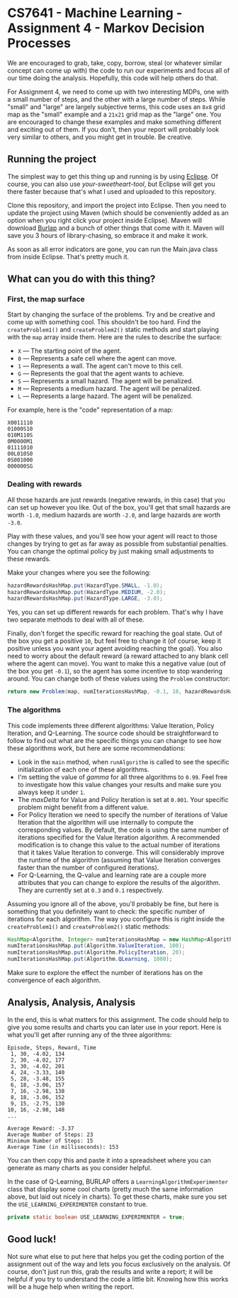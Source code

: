 # CS7641 - Machine Learning - Assignment 4 - Markov Decision Processes

We are encouraged to grab, take, copy, borrow, steal (or whatever similar concept can come up with) the code to run our experiments and focus all of our time doing the analysis. Hopefully, this code will help others do that.

For Assignment 4, we need to come up with two interesting MDPs, one with a small number of steps, and the other with a large number of steps. While "small" and "large" are largely subjective terms, this code uses an `8x8` grid map as the "small" example and a `21x21` grid map as the "large" one. You are encouraged to change these examples and make something different and exciting out of them. If you don't, then your report will probably look very similar to others, and you might get in trouble. Be creative.

## Running the project

The simplest way to get this thing up and running is by using [Eclipse](http://www.eclipse.org/). Of course, you can also use _your-sweetheart-tool_, but Eclipse will get you there faster because that's what I used and uploaded to this repository.

Clone this repository, and import the project into Eclipse. Then you need to update the project using Maven (which should be conveniently added as an option when you right click your project inside Eclipse). Maven will download [Burlap](http://burlap.cs.brown.edu/) and a bunch of other things that come with it. Maven will save you 3 hours of library-chasing, so embrace it and make it work. 

As soon as all error indicators are gone, you can run the Main.java class from inside Eclipse. That's pretty much it.

## What can you do with this thing?

### First, the map surface
Start by changing the surface of the problems. Try and be creative and come up with something cool. This shouldn't be too hard. Find the `createProblem1()` and `createProblem2()` static methods and start playing with the `map` array inside them. Here are the rules to describe the surface:

 * `X` — The starting point of the agent.
 * `0` — Represents a safe cell where the agent can move.
 * `1` — Represents a wall. The agent can't move to this cell.
 * `G` — Represents the goal that the agent wants to achieve.
 * `S` — Represents a small hazard. The agent will be penalized.
 * `M` — Represents a medium hazard. The agent will be penalized.
 * `L` — Represents a large hazard. The agent will be penalized.

For example, here is the "code" representation of a map:

```
X0011110
01000S10
010M110S
0M0000M1
01111010
00L010S0
0S001000
000000SG
```

### Dealing with rewards
All those hazards are just rewards (negative rewards, in this case) that you can set up however you like. Out of the box, you'll get that small hazards are worth `-1.0`, medium hazards are worth `-2.0`, and large hazards are worth `-3.0`.

Play with these values, and you'll see how your agent will react to those changes by trying to get as far away as possible from substantial penalties. You can change the optimal policy by just making small adjustments to these rewards.

Make your changes where you see the following:

```java
hazardRewardsHashMap.put(HazardType.SMALL, -1.0);
hazardRewardsHashMap.put(HazardType.MEDIUM, -2.0);
hazardRewardsHashMap.put(HazardType.LARGE, -3.0);
```
Yes, you can set up different rewards for each problem. That's why I have two separate methods to deal with all of these.

Finally, don't forget the specific reward for reaching the goal state. Out of the box you get a positive `10`, but feel free to change it (of course, keep it positive unless you want your agent avoiding reaching the goal). You also need to worry about the default reward (a reward attached to any blank cell where the agent can move). You want to make this a negative value (out of the box you get `-0.1`), so the agent has some incentive to stop wandering around. You can change both of these values using the `Problem` constructor: 

```java
return new Problem(map, numIterationsHashMap, -0.1, 10, hazardRewardsHashMap);
```

### The algorithms
This code implements three different algorithms: Value Iteration, Policy Iteration, and Q-Learning. The source code should be straightforward to follow to find out what are the specific things you can change to see how these algorithms work, but here are some recommendations:

* Look in the `main` method, when `runAlgorithm` is called to see the specific initialization of each one of these algorithms.
* I'm setting the value of _gamma_ for all three algorithms to `0.99`. Feel free to investigate how this value changes your results and make sure you always keep it under `1`.
* The _maxDelta_ for Value and Policy Iteration is set at `0.001`. Your specific problem might benefit from a different value.
* For Policy Iteration we need to specify the number of iterations of Value Iteration that the algorithm will use internally to compute the corresponding values. By default, the code is using the same number of iterations specified for the Value Iteration algorithm. A recommended modification is to change this value to the actual number of iterations that it takes Value Iteration to converge. This will considerably improve the runtime of the algorithm (assuming that Value Iteration converges faster than the number of configured iterations).
* For Q-Learning, the Q-value and learning rate are a couple more attributes that you can change to explore the results of the algorithm. They are currently set at `0.3` and `0.1` respectively.

Assuming you ignore all of the above, you'll probably be fine, but here is something that you definitely want to check: the specific number of iterations for each algorithm. The way you configure this is right inside the `createProblem1()` and `createProblem2()` static methods:

```java
HashMap<Algorithm, Integer> numIterationsHashMap = new HashMap<Algorithm, Integer>();
numIterationsHashMap.put(Algorithm.ValueIteration, 100);
numIterationsHashMap.put(Algorithm.PolicyIteration, 20);
numIterationsHashMap.put(Algorithm.QLearning, 1000);
```
Make sure to explore the effect the number of iterations has on the convergence of each algorithm.

## Analysis, Analysis, Analysis
In the end, this is what matters for this assignment. The code should help to give you some results and charts you can later use in your report. Here is what you'll get after running any of the three algorithms:
```
Episode, Steps, Reward, Time
 1, 30, -4.02, 134
 2, 30, -4.02, 177
 3, 30, -4.02, 201
 4, 24, -3.33, 140
 5, 28, -3.48, 155
 6, 18, -3.06, 157
 7, 16, -2.98, 138
 8, 18, -3.06, 152
 9, 15, -2.75, 130
10, 16, -2.98, 148
...

Average Reward:	-3.37
Average Number of Steps: 23
Minimum Number of Steps: 15	
Average Time (in milliseconds): 153
```
You can then copy this and paste it into a spreadsheet where you can generate as many charts as you consider helpful. 

In the case of Q-Learning, BURLAP offers a `LearningAlgorithmExperimenter` class that display some cool charts (pretty much the same information above, but laid out nicely in charts). To get these charts, make sure you set the `USE_LEARNING_EXPERIMENTER` constant to true.

```java
private static boolean USE_LEARNING_EXPERIMENTER = true;
```
## Good luck!
Not sure what else to put here that helps you get the coding portion of the assignment out of the way and lets you focus exclusively on the analysis. Of course, don't just run this, grab the results and write a report; it will be helpful if you try to understand the code a little bit. Knowing how this works will be a huge help when writing the report.
